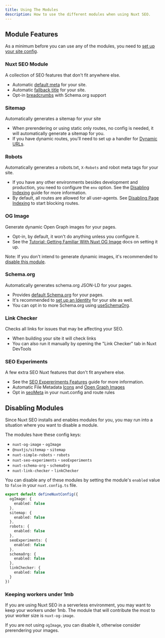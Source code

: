```yaml
---
title: Using The Modules
description: How to use the different modules when using Nuxt SEO.
---
```


## Module Features

As a minimum before you can use any of the modules, you need to [set up your site config](/nuxt-seo/guides/configuring-modules).

### Nuxt SEO Module

A collection of SEO features that don't fit anywhere else.

- Automatic [default meta](/nuxt-seo/guides/default-meta) for your site.
- Automatic [fallback title](/nuxt-seo/guides/fallback-title) for your site.
- Opt-in [breadcrumbs](/nuxt-seo/api/breadcrumbs) with Schema.org support

### Sitemap

Automatically generates a sitemap for your site

- When prerendering or using static only routes, no config is needed, it will automatically generate a sitemap for you.
- If you have dynamic routes, you'll need to set up a handler for [Dynamic URLs](/sitemap/guides/dynamic-urls).

### Robots

Automatically generates a robots.txt, `X-Robots` and robot meta tags for your site.

- If you have any other environments besides development and production, you need to configure the `env` option. See the [Disabling Indexing](/robots/guides/disable-indexing) guide for more information.
- By default, all routes are allowed for all user-agents. See [Disabling Page Indexing](/robots/guides/disable-page-indexing) to start blocking routes.

### OG Image

Generate dynamic Open Graph images for your pages.

- Opt-in, by default, it won't do anything unless you configure it.
- See the [Tutorial: Getting Familiar With Nuxt OG Image](/og-image/getting-started/getting-familar-with-nuxt-og-image) docs on setting it up.

Note: If you don't intend to generate dynamic images, it's recommended to [disable this module](#disabling-modules).

### Schema.org

Automatically generates schema.org JSON-LD for your pages.

- Provides [default Schema.org](/schema-org/guides/default-schema-org) for your pages.
- It's recommended to [set up an Identity](/schema-org/guides/quick-setup) for your site as well.
- You can opt in to more Schema.org using [useSchemaOrg](/schema-org/guides/full-documentation).

### Link Checker

Checks all links for issues that may be affecting your SEO.

- When building your site it will check links
- You can also run it manually by opening the "Link Checker" tab in Nuxt DevTools

### SEO Experiments

A few extra SEO Nuxt features that don't fit anywhere else.

- See the [SEO Expereriments Features](/experiments/getting-started/features) guide for more information.
- Automatic File Metadata [Icons](/experiments/guides/app-icons) and [Open Graph Images](/experiments/guides/open-graph-images)
- Opt in [seoMeta](/experiments/guides/nuxt-config-seo-meta) in your nuxt.config and route rules

## Disabling Modules

Since Nuxt SEO installs and enables modules for you, you may run into a situation where you want to disable a module.

The modules have these config keys:
- `nuxt-og-image` - `ogImage`
- `@nuxtjs/sitemap` - `sitemap`
- `nuxt-simple-robots` - `robots`
- `nuxt-seo-experiments` - `seoExperiments`
- `nuxt-schema-org` - `schemaOrg`
- `nuxt-link-checker` - `linkChecker`

You can disable any of these modules by setting the module's `enabled` value to `false` in your `nuxt.config.ts` file.

```ts [nuxt.config.ts]
export default defineNuxtConfig({
  ogImage: {
    enabled: false
  },
  sitemap: {
    enabled: false
  },
  robots: {
    enabled: false
  },
  seoExperiments: {
    enabled: false
  },
  schemaOrg: {
    enabled: false
  },
  linkChecker: {
    enabled: false
  }
})
```

### Keeping workers under 1mb

If you are using Nuxt SEO in a serverless environment, you may want to keep your workers under 1mb. The module that
will contribute the most to your worker size is `nuxt-og-image`.

If you are not using `ogImage`, you can disable it, otherwise consider prerendering your images.

